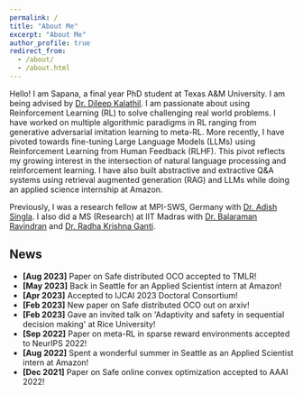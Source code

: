 ```yaml
---
permalink: /
title: "About Me"
excerpt: "About Me"
author_profile: true
redirect_from: 
  - /about/
  - /about.html
---   
```


Hello! I am Sapana, a final year PhD student at Texas A&M University. I am being advised by [Dr. Dileep Kalathil](http://people.tamu.edu/~dileep.kalathil/). I am passionate about using Reinforcement Learning (RL) to solve challenging real world problems. I have worked on multiple algorithmic paradigms in RL ranging from generative adversarial imitation learning to meta-RL. More recently, I have pivoted towards fine-tuning Large Language Models (LLMs) using Reinforcement Learning from Human Feedback (RLHF). This pivot reflects my growing interest in the intersection of natural language processing and reinforcement learning. I have also built abstractive and extractive Q&A systems using retrieval augmented generation (RAG) and LLMs while doing an applied science internship at Amazon.

<!--- In the long run, I want to focus on using principles from the human cognition and psychology to build better reinforcement learning agents.   

Previously, I was a research fellow in the [Machine Teaching Group](https://machineteaching.mpi-sws.org/index.html) at the Max Planck Institute for Software Systems, Saarbrücken, Germany. I was advised by [Dr. Adish Singla](https://machineteaching.mpi-sws.org/adishsingla.html).

I have completed MS (Research) in Computational Science from IIT Madras, India. My advisors during MS were [Dr. Balaraman Ravindran](http://www.cse.iitm.ac.in/~ravi/) and [Dr. Radha Krishna Ganti](http://www.ee.iitm.ac.in/~rganti/). My MS thesis is titled 'On Learning Smooth Policies in Imitation Learning'. -->

Previously, I was a research fellow at MPI-SWS, Germany with [Dr. Adish Singla](https://machineteaching.mpi-sws.org/adishsingla.html). I also did a MS (Research) at IIT Madras with [Dr. Balaraman Ravindran](http://www.cse.iitm.ac.in/~ravi/) and [Dr. Radha Krishna Ganti](http://www.ee.iitm.ac.in/~rganti/). 

<!--- Aside from work, I like to run, [cook, paint, and travel](https://www.instagram.com/a.thing.of.art/). -->

## News
- **[Aug 2023]** Paper on Safe distributed OCO accepted to TMLR!
- **[May 2023]** Back in Seattle for an Applied Scientist intern at Amazon!
- **[Apr 2023]** Accepted to IJCAI 2023 Doctoral Consortium!
- **[Feb 2023]** New paper on Safe distributed OCO out on arxiv! 
- **[Feb 2023]** Gave an invited talk on 'Adaptivity and safety in sequential decision making' at Rice University! 
- **[Sep 2022]** Paper on meta-RL in sparse reward environments accepted to NeurIPS 2022! 
- **[Aug 2022]** Spent a wonderful summer in Seattle as an Applied Scientist intern at Amazon! 
- **[Dec 2021]** Paper on Safe online convex optimization accepted to AAAI 2022! 

